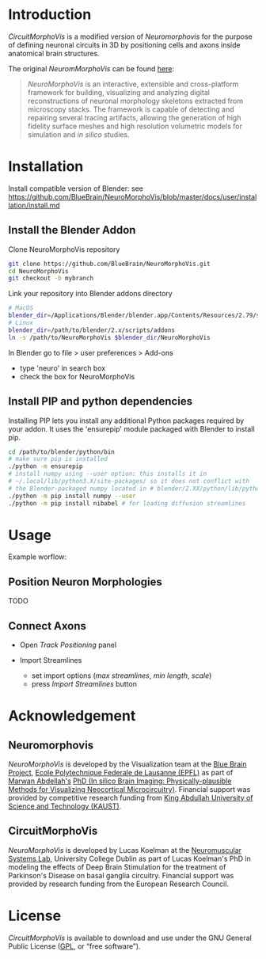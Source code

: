 # Introduction

_CircuitMorphoVis_ is a modified version of _Neuromorphovis_ for the purpose of defining neuronal circuits in 3D by positioning cells and axons inside anatomical brain structures.

The original _NeuromMorphoVis_ can be found [here](https://github.com/BlueBrain/NeuroMorphoVis):

> _NeuroMorphoVis_ is an interactive, extensible and cross-platform framework for building, visualizing and analyzing digital reconstructions of neuronal morphology skeletons extracted from microscopy stacks. The framework is capable of detecting and repairing several tracing artifacts, allowing the generation of high fidelity surface meshes and high resolution volumetric models for simulation and _in silico_ studies. 




# Installation 

Install compatible version of Blender: see https://github.com/BlueBrain/NeuroMorphoVis/blob/master/docs/user/installation/install.md

## Install the Blender Addon

Clone NeuroMorphoVis repository 

```sh
git clone https://github.com/BlueBrain/NeuroMorphoVis.git
cd NeuroMorphoVis
git checkout -b mybranch
```

Link your repository into Blender addons directory

```sh
# MacOS
blender_dir=/Applications/Blender/blender.app/Contents/Resources/2.79/scripts/addons
# Linux
blender_dir=/path/to/blender/2.x/scripts/addons
ln -s /path/to/NeuroMorphoVis $blender_dir/NeuroMorphoVis
```


In Blender go to file > user preferences > Add-ons
- type 'neuro' in search box
- check the box for NeuroMorphoVis

## Install PIP and python dependencies

Installing PIP lets you install any additional Python packages required by your addon.
It uses the 'ensurepip' module packaged with Blender to install pip.

```sh
cd /path/to/blender/python/bin
# make sure pip is installed
./python -m ensurepip
# install numpy using --user option: this installs it in 
# ~/.local/lib/python3.X/site-packages/ so it does not conflict with 
# the Blender-packaged numpy located in # blender/2.XX/python/lib/python2.x/site-packages
./python -m pip install numpy --user 
./python -m pip install nibabel # for loading diffusion streamlines
```

# Usage

Example worflow:

## Position Neuron Morphologies

TODO

## Connect Axons

- Open _Track Positioning_ panel

- Import Streamlines
  - set import options (_max streamlines_, _min length_, _scale_)
  - press _Import Streamlines_ button



# Acknowledgement

## Neuromorphovis

_NeuroMorphoVis_ is developed by the Visualization team at the [Blue Brain Project](https://bluebrain.epfl.ch/page-52063.html), [Ecole Polytechnique Federale de Lausanne (EPFL)](https://www.epfl.ch/) as part of [Marwan Abdellah's](http://marwan-abdellah.com/) [PhD (In silico Brain Imaging: Physically-plausible Methods for Visualizing Neocortical Microcircuitry)](https://infoscience.epfl.ch/record/232444?ln=en). Financial support was provided by competitive research funding from [King Abdullah University of Science and Technology (KAUST)](https://www.kaust.edu.sa/en).

## CircuitMorphoVis

_NeuroMorphoVis_ is developed by Lucas Koelman at the [Neuromuscular Systems Lab](https://www.neuromuscularsystemsucd.info/), University College Dublin as part of Lucas Koelman's PhD in modeling the effects of Deep Brain Stimulation for the treatment of Parkinson's Disease on basal ganglia circuitry.  Financial support was provided by research funding from the European Research Council.

# License 

_CircuitMorphoVis_ is available to download and use under the GNU General Public License ([GPL](https://www.gnu.org/licenses/gpl.html), or “free software”).
